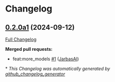# Changelog

## [0.2.0a1](https://github.com/OpenVoiceOS/ovos-stt-plugin-nemo/tree/0.2.0a1) (2024-09-12)

[Full Changelog](https://github.com/OpenVoiceOS/ovos-stt-plugin-nemo/compare/0.1.0...0.2.0a1)

**Merged pull requests:**

- feat:more\_models [\#1](https://github.com/OpenVoiceOS/ovos-stt-plugin-nemo/pull/1) ([JarbasAl](https://github.com/JarbasAl))



\* *This Changelog was automatically generated by [github_changelog_generator](https://github.com/github-changelog-generator/github-changelog-generator)*
